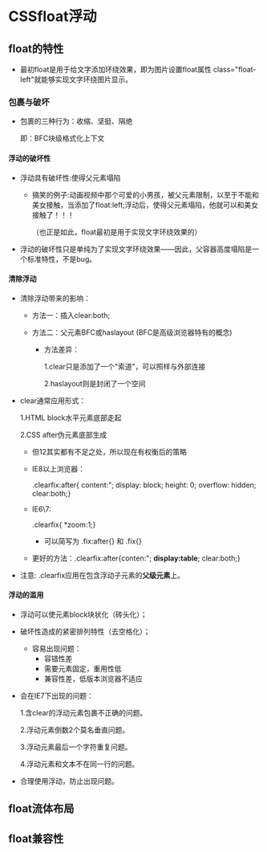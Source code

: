 # CSSfloat浮动

## float的特性

- 最初float是用于给文字添加环绕效果，即为图片设置float属性 class="float-left"就能够实现文字环绕图片显示。

### 包裹与破坏

- 包裹的三种行为：收缩、坚挺、隔绝

  即：BFC块级格式化上下文

#### 浮动的破坏性

- 浮动具有破坏性:使得父元素塌陷

  - 搞笑的例子:动画视频中那个可爱的小男孩，被父元素限制，以至于不能和美女接触，当添加了float:left;浮动后，使得父元素塌陷，他就可以和美女接触了！！！

    （也正是如此，float最初是用于实现文字环绕效果的）

- 浮动的破坏性只是单纯为了实现文字环绕效果——因此，父容器高度塌陷是一个标准特性，不是bug。

#### 清除浮动

- 清除浮动带来的影响：

  - 方法一：插入clear:both;

  - 方法二：父元素BFC或haslayout (BFC是高级浏览器特有的概念)

    - 方法差异：

      1.clear只是添加了一个"索道"，可以照样与外部连接

      2.haslayout则是封闭了一个空间

- clear通常应用形式：

  1.HTML block水平元素底部走起 

  2.CSS after伪元素底部生成

  - 但12其实都有不足之处，所以现在有权衡后的策略

  - IE8以上浏览器：

    .clearfix:after{ content:"; display: block; height: 0; overflow: hidden; clear:both;}

  - IE6\7:

    .clearfix{ *zoom:1;}

    - 可以简写为 .fix:after{} 和 .fix{}

  - 更好的方法：.clearfix:after{conten:"; **display:table**; clear:both;}

- 注意: .clearfix应用在包含浮动子元素的**父级元素**上。

#### 浮动的滥用

- 浮动可以使元素block块状化（砖头化）；

- 破坏性造成的紧密排列特性（去空格化）；
  - 容易出现问题：
    - 容错性差
    - 需要元素固定，重用性低
    - 兼容性差，低版本浏览器不适应
  
- 会在IE7下出现的问题：

  1.含clear的浮动元素包裹不正确的问题。

  2.浮动元素倒数2个莫名垂直问题。

  3.浮动元素最后一个字符重复问题。

  4.浮动元素和文本不在同一行的问题。

- 合理使用浮动，防止出现问题。

## float流体布局

## float兼容性